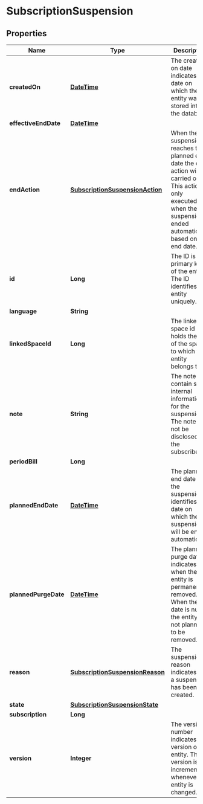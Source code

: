 
# SubscriptionSuspension

## Properties
Name | Type | Description | Notes
------------ | ------------- | ------------- | -------------
**createdOn** | [**DateTime**](DateTime.md) | The created on date indicates the date on which the entity was stored into the database. |  [optional]
**effectiveEndDate** | [**DateTime**](DateTime.md) |  |  [optional]
**endAction** | [**SubscriptionSuspensionAction**](SubscriptionSuspensionAction.md) | When the suspension reaches the planned end date the end action will be carried out. This action is only executed when the suspension is ended automatically based on the end date. |  [optional]
**id** | **Long** | The ID is the primary key of the entity. The ID identifies the entity uniquely. |  [optional]
**language** | **String** |  |  [optional]
**linkedSpaceId** | **Long** | The linked space id holds the ID of the space to which the entity belongs to. |  [optional]
**note** | **String** | The note may contain some internal information for the suspension. The note will not be disclosed to the subscriber. |  [optional]
**periodBill** | **Long** |  |  [optional]
**plannedEndDate** | [**DateTime**](DateTime.md) | The planned end date of the suspension identifies the date on which the suspension will be ended automatically. |  [optional]
**plannedPurgeDate** | [**DateTime**](DateTime.md) | The planned purge date indicates when the entity is permanently removed. When the date is null the entity is not planned to be removed. |  [optional]
**reason** | [**SubscriptionSuspensionReason**](SubscriptionSuspensionReason.md) | The suspension reason indicates why a suspension has been created. |  [optional]
**state** | [**SubscriptionSuspensionState**](SubscriptionSuspensionState.md) |  |  [optional]
**subscription** | **Long** |  |  [optional]
**version** | **Integer** | The version number indicates the version of the entity. The version is incremented whenever the entity is changed. |  [optional]



